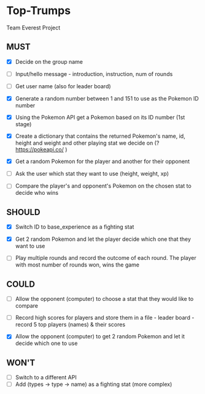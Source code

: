 # Top-Trumps
 Team Everest Project

## MUST

- [x] Decide on the group name
- [ ] Input/hello message - introduction, instruction, num of rounds
- [ ] Get user name (also for leader board)
- [x] Generate a random number between 1 and 151 to use as the Pokemon ID number
- [x] Using the Pokemon API get a Pokemon based on its ID number (1st stage)
- [x] Create a dictionary that contains the returned Pokemon's name, id, height and weight and other playing stat we decide on (?https://pokeapi.co/ )
- [x] Get a random Pokemon for the player and another for their opponent
- [ ] Ask the user which stat they want to use (height, weight, xp)
- [ ] Compare the player's and opponent's Pokemon on the chosen stat to decide who wins


## SHOULD
- [x] Switch ID to base_experience as a fighting stat
- [x] Get 2 random Pokemon and let the player decide which one that they want to use
- [ ] Play multiple rounds and record the outcome of each round. The player with most number of rounds won, wins the game


## COULD
- [ ] Allow the opponent (computer) to choose a stat that they would like to compare
- [ ] Record high scores for players and store them in a file - leader board - record 5 top players (names) & their scores
- [x] Allow the opponent (computer) to get 2 random Pokemon and let it decide which one to use


## WON'T
- [ ] Switch to a different API
- [ ] Add (types -> type -> name) as a fighting stat (more complex)
